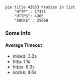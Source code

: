 
```mermaid
pie title 42953 Proxies in list
    "HTTP" : 17351
    "HTTPS": 4305
    "SOCKS" : 25068
```

### Some Info
#### Average Timeout

- mixed: 3.2s
- http: 1.1s
- https: 8.3s
- socks: 4.6s